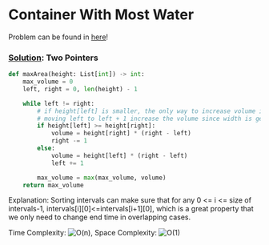 # Container With Most Water

Problem can be found in [here](https://leetcode.com/problems/container-with-most-water)!

### [Solution](/Array/11-ContainerWithMostWater/solution.py): Two Pointers

```python
def maxArea(height: List[int]) -> int:
    max_volume = 0
    left, right = 0, len(height) - 1

    while left != right:
        # if height[left] is smaller, the only way to increase volume is to check whether
        # moving left to left + 1 increase the volume since width is getting smaller.
        if height[left] >= height[right]:
            volume = height[right] * (right - left)
            right -= 1
        else:
            volume = height[left] * (right - left)
            left += 1

        max_volume = max(max_volume, volume)
    return max_volume
```

Explanation: Sorting intervals can make sure that for any 0 <= i <= size of intervals-1, intervals\[i][0]<=intervals\[i+1][0], which is a great property that we only need to change end time in overlapping cases.

Time Complexity: ![O(n)](<https://latex.codecogs.com/svg.image?\inline&space;O(n)>), Space Complexity: ![O(1)](<https://latex.codecogs.com/svg.image?\inline&space;O(1)>)
